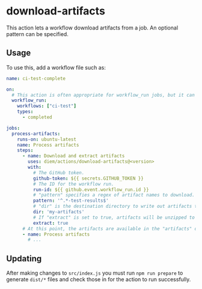 # download-artifacts

This action lets a workflow download artifacts from a job. An optional
pattern can be specified.

## Usage

To use this, add a workflow file such as:

```yaml
name: ci-test-complete

on:
  # This action is often appropriate for workflow_run jobs, but it can be used with any kind of job
  workflow_run:
    workflows: ["ci-test"]
    types:
      - completed

jobs:
  process-artifacts:
    runs-on: ubuntu-latest
    name: Process artifacts
    steps:
      - name: Download and extract artifacts
        uses: diem/actions/download-artifacts@<version>
        with:
          # The GitHub token.
          github-token: ${{ secrets.GITHUB_TOKEN }}
          # The ID for the workflow run.
          run-id: ${{ github.event.workflow_run.id }}
          # "pattern" specifies a regex of artifact names to download. Default is to download all artifacts.
          pattern: '^.*-test-results$'
          # "dir" is the destination directory to write out artifacts to. The default is "artifacts".
          dir: 'my-artifacts'
          # If "extract" is set to true, artifacts will be unzipped to path/<artifact-name>. Defaults to false.
          extract: true
      # At this point, the artifacts are available in the "artifacts" directory. They can be processed as appropriate.
      - name: Process artifacts
        # ...
```

## Updating

After making changes to `src/index.js` you must run `npm run prepare` to
generate `dist/*` files and check those in for the action to run successfully.
